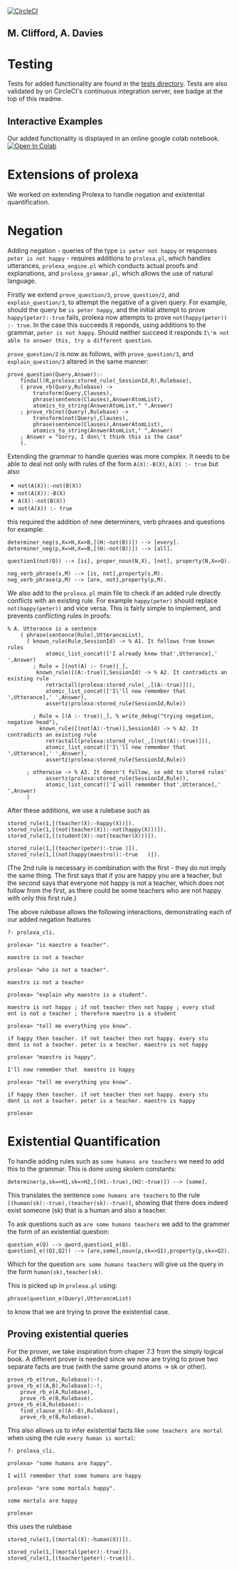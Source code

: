 
[![CircleCI](https://circleci.com/gh/mattclifford1/ComputationalLogic/tree/prolexa-plus.svg?style=svg)](https://circleci.com/gh/mattclifford1/ComputationalLogic/tree/prolexa-plus)

## M. Clifford, A. Davies

# Testing
Tests for added functionality are found in the [tests directory](./tests). Tests are also validated by on CircleCI's continuous integration server, see badge at the top of this readme.

## Interactive Examples
Our added functionality is displayed in an online google colab notebook. [![Open In Colab](https://colab.research.google.com/assets/colab-badge.svg)](https://colab.research.google.com/github/mattclifford1/ComputationalLogic/blob/prolexa-plus/Prolexa_Plus_Demo_Notebook.ipynb)

# Extensions of prolexa

We worked on extending Prolexa to handle negation and existential quantification.

# Negation

Adding negation - queries of the type `is peter not happy` or responses `peter is not happy` - requires additions to `prolexa.pl`, which handles utterances, `prolexa_engine.pl` which conducts actual proofs and explanations, and `prolexa_grammar.pl`, which allows the use of natural language.

Firstly we extend `prove_question/3`, `prove_question/2`, and `explain_question/3`, to attempt the negative of a given query. For example, should the query be `is peter happy`, and the initial attempt to prove `happy(peter):-true` fails, prolexa now attempts to prove `not(happy(peter)) :- true`. In the case this succeeds it reponds, using additions to the grammar, `peter is not happy`. Should neither succeed it responds `I\'m not able to answer this, try a different question`.

`prove_question/2` is now as follows, with `prove_question/3`, and `explain_question/3` altered in the same manner:

```
prove_question(Query,Answer):-
	findall(R,prolexa:stored_rule(_SessionId,R),Rulebase),
	( prove_rb(Query,Rulebase) ->
		transform(Query,Clauses),
		phrase(sentence(Clauses),AnswerAtomList),
		atomics_to_string(AnswerAtomList," ",Answer)
	; prove_rb(not(Query),Rulebase) ->
		transform(not(Query),Clauses),
		phrase(sentence(Clauses),AnswerAtomList),
		atomics_to_string(AnswerAtomList," ",Answer)
	; Answer = "Sorry, I don\'t think this is the case"
	).
```

Extending the grammar to handle queries was more complex. It needs to be able to deal not only with rules of the form `A(X):-B(X)`, `A(X) :- true` but also

- `not(A(X)):-not(B(X))`
- `not(A(X)):-B(X)`
- `A(X):-not(B(X))`
- `not(A(X)) :- true`

this required the addition of new determiners, verb phrases and questions for example:

```
determiner_neg(s,X=>H,X=>B,[(H:-not(B))]) --> [every].
determiner_neg(p,X=>H,X=>B,[(H:-not(B))]) --> [all].

question1(not(Q)) --> [is], proper_noun(N,X), [not], property(N,X=>Q).

neg_verb_phrase(s,M) --> [is, not],property(s,M).
neg_verb_phrase(p,M) --> [are, not],property(p,M).

```

We also add to the `prolexa.pl` main file to check if an added rule directly conflicts with an existing rule. For example `happy(peter)` should replace `not(happy(peter))` and vice versa. This is fairly simple to implement, and prevents conflicting rules in proofs:

```
% A. Utterance is a sentence
	( phrase(sentence(Rule),UtteranceList),
	  ( known_rule(Rule,SessionId) -> % A1. It follows from known rules
			atomic_list_concat(['I already knew that',Utterance],' ',Answer)
		; Rule = [(not(A) :- true)|_],
		 known_rule([(A:-true)],SessionId) -> % A2. It contradicts an existing rule
			retractall(prolexa:stored_rule(_,[(A:-true)])),
			atomic_list_concat(['I\'ll now remember that ',Utterance],' ',Answer),
			assertz(prolexa:stored_rule(SessionId,Rule))

		; Rule = [(A :- true)|_], % write_debug("trying negation, negative head"),
		  known_rule([(not(A):-true)],SessionId) -> % A2. It contradicts an existing rule
			retractall(prolexa:stored_rule(_,[(not(A):-true)])),
			atomic_list_concat(['I\'ll now remember that ',Utterance],' ',Answer),
			assertz(prolexa:stored_rule(SessionId,Rule))

	  ; otherwise -> % A3. It doesn't follow, so add to stored rules'
			assertz(prolexa:stored_rule(SessionId,Rule)),
			atomic_list_concat(['I will remember that',Utterance],' ',Answer)
	  )
```

After these additions, we use a rulebase such as

```
stored_rule(1,[(teacher(X):-happy(X))]).
stored_rule(1,[(not(teacher(X)):-not(happy(X)))]).
stored_rule(1,[(student(X):-not(teacher(X)))]).

stored_rule(1,[(teacher(peter):-true )]).
stored_rule(1,[(not(happy(maestro)):-true   )]).
```

(The 2nd rule is necessary in combination with the first - they do not imply the same thing. The first says that if you are happy you are a teacher, but the second says that everyone not happy is not a teacher, which does not follow from the first, as there could be some teachers who are not happy with only this first rule.)

The above rulebase allows the following interactions, demonstrating each of our added negation features

```
?- prolexa_cli.

prolexa> "is maestro a teacher".

maestro is not a teacher

prolexa> "who is not a teacher".

maestro is not a teacher

prolexa> "explain why maestro is a student".

maestro is not happy ; if not teacher then not happy ; every stud
ent is not a teacher ; therefore maestro is a student

prolexa> "tell me everything you know".

if happy then teacher. if not teacher then not happy. every stu
dent is not a teacher. peter is a teacher. maestro is not happy

prolexa> "maestro is happy".

I'll now remember that  maestro is happy

prolexa> "tell me everything you know".

if happy then teacher. if not teacher then not happy. every stu
dent is not a teacher. peter is a teacher. maestro is happy

prolexa>
```
# Existential Quantification
To handle adding rules such as `some humans are teachers` we need to add this to the grammar. This is done using skolem constants:
```
determiner(p,sk=>H1,sk=>H2,[(H1:-true),(H2:-true)]) --> [some].
```
This translates the sentence `some humans are teachers` to the rule `[(human(sk):-true),(teacher(sk):-true)]`, showing that there does indeed exist someone (sk) that is a human and also a teacher.

To ask questions such as `are some humans teachers` we add to the grammer the form of an existential question:
```
question_e(Q) --> qword,question1_e(Q).
question1_e((Q1,Q2)) --> [are,some],noun(p,sk=>Q1),property(p,sk=>Q2).
```
Which for the question `are some humans teachers` will give us the query in the form `human(sk),teacher(sk)`.

This is picked up in `prolexa.pl` using:
```
phrase(question_e(Query),UtteranceList)
```
to know that we are trying to prove the existential case.
## Proving existential queries
For the prover, we take inspiration from chaper 7.3 from the simply logical book. A different prover is needed since we now are trying to prove two separate facts are true (with the same ground atoms -> sk or other).
```
prove_rb_e(true,_Rulebase):-!.
prove_rb_e((A,B),Rulebase):-!,
    prove_rb_e(A,Rulebase),
    prove_rb_e(B,Rulebase).
prove_rb_e(A,Rulebase):-
    find_clause_e((A:-B),Rulebase),
    prove_rb_e(B,Rulebase).
```
This also allows us to infer existential facts like `some teachers are mortal` when using the rule `every human is mortal`:

```
?- prolexa_cli.

prolexa> "some humans are happy".

I will remember that some humans are happy

prolexa> "are some mortals happy".

some mortals are happy

prolexa>
```
this uses the rulebase

```
stored_rule(1,[(mortal(X):-human(X))]).

stored_rule(1,[(mortal(peter):-true)]).
stored_rule(1,[(teacher(peter):-true)]).
```




